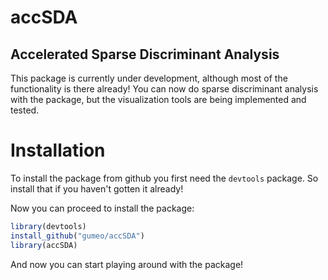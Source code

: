 # accSDA
## Accelerated Sparse Discriminant Analysis

This package is currently under development, although most of the functionality is there already! You can now do sparse discriminant analysis with the package, but the visualization tools are being implemented and tested.

# Installation
To install the package from github you first need the `devtools` package. So install that if you haven't gotten it already!

Now you can proceed to install the package:
```R
library(devtools)
install_github("gumeo/accSDA")
library(accSDA)
```
And now you can start playing around with the package!

